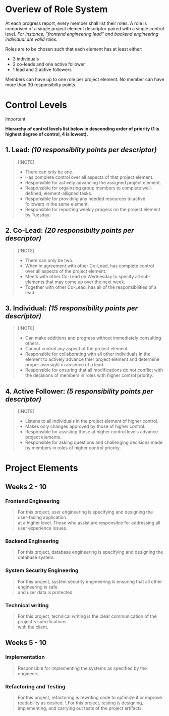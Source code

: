 # Overiew of Role System
At each progress report, every member shall list their roles.
A role is comprised of a single project element descriptor 
paired with a single control level. *For instance, "frontend engineering lead"
and backend engineering individual are valid roles.*

Roles are to be chosen such that each element has at least either:
- 3 individuals
- 2 co-leads and one active follower
- 1 lead and 2 active followers

Members can have up to one role per project element.
No member can have more
than 30 responsibilty points.

# Control Levels 
> [!IMPORTANT]
> **Hierarchy of control levels list below in descending order of priority
> (1 is highest degree of control, 4 is lowest).**
## 1. Lead:  *(10 responsiblity points per descriptor)*
>  [!NOTE]
>  - There can only be one.
>  - Has complete control over all aspects of that project element.
>  - Responsible for actively advancing the assigned project element.
>  - Responsible for orgainzing group members to complete well-defined, element-alligned tasks.
>  - Responsible for providing any needed resources to active followers in the same element.
>  - Responsible for reporting weekly progess on the project element by Tuesday. 
## 2. Co-Lead: *(20 responsibilty points per descriptor)*
>  [!NOTE]
>  - There can only be two.
>  - When in agreement with other Co-Lead, 
     has complete control over all aspects of the project element.
>  - Meets with other Co-Lead on Wednesday 
     to specify all sub-elements that may come up over the next week.
>  - Together with other Co-Lead, has all of the responsibilities of a lead.
## 3. Individual: *(15 responsibility points per descriptor)*
>  [!NOTE]
>  - Can make additions and progress without immediately consulting others.
>  - Cannot control any aspect of the project element.
>  - Responsible for collaborating with all other individuals in the element
>    to actively advance thier project element and determine proper oversight
>    in absence of a lead.
>  - Responsible for ensuring that all modifications do not conflict with 
>    the decisions of members in roles with higher control priority.
## 4. Active Follower: *(5 responsibility points per descriptor)*
>  [!NOTE]
>  - Listens to all individuals in the project element of higher control.
>  - Makes only changes approved by those of higher control.
>  - Responsible for assisting those at higher control levels advance project elements.
>  - Responsible for asking questions and challenging decisions made by members in
>    roles of higher control priority.

# Project Elements 
## Weeks 2 - 10 
### Frontend Engineering 
> For this project, user engineering is specifying and designing the user-facing application \
> at a higher level.  Those who assist are responsible for addressing all user experience issues. 
### Backend Engineering
> For this project, database engineering is specifying and designing the database system.  
### System Security Engineering
> For this project, system security engineering is ensuring that all other engineering is safe \
> and user data is protected 
### Technical writing
> For this project, technical writing is the clear communication of the project's specifications \
> with the client. 
## Weeks 5 - 10
### Implementation
> Responsible for implementing the systems as specified by the engineers.
### Refactoring and Testing 
> For this project, refactoring is rewriting  code to optimize it or improve readability as desired. \ 
> For this project, testing is designing, implementing, and carrying out tests of the project artifacts.
